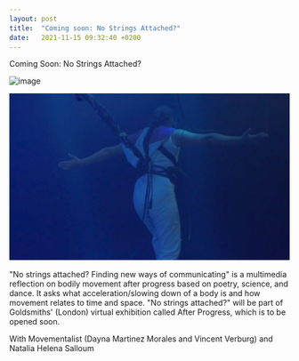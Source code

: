 ```yaml
---
layout: post
title:  "Coming soon: No Strings Attached?"
date:   2021-11-15 09:32:40 +0200
---
```


Coming Soon: No Strings Attached?




![image](https://user-images.githubusercontent.com/90840779/144761398-5ad4bb51-a65e-4fa2-8da1-5bb9ae07a624.png)




![No Strings Attached](/assets/no-strings-attached.png)

"No strings attached? Finding new ways of communicating" is a multimedia reflection on bodily movement after progress based on poetry, science, and dance. It asks what acceleration/slowing down of a body is and how movement relates to time and space. "No strings attached?" will be part of Goldsmiths' (London) virtual exhibition called After Progress, which is to be opened soon.

With Movementalist (Dayna Martinez Morales and Vincent Verburg) and Natalia Helena Salloum
